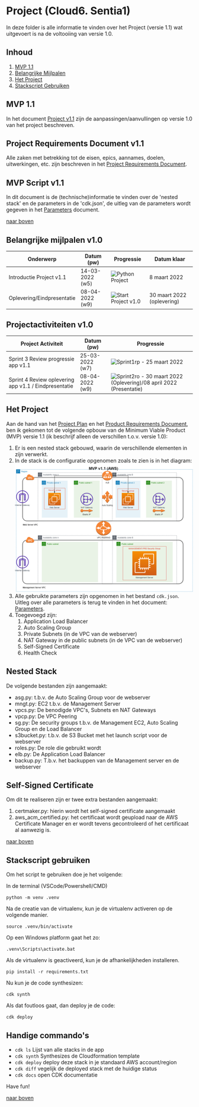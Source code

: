 # Project (Cloud6. Sentia1)
In deze folder is alle informatie te vinden over het Project (versie 1.1) wat uitgevoert is na de voltooiing van versie 1.0.  
## Inhoud  
1. [MVP 1.1](https://github.com/techgrounds/cloud-6-repo-henkvanderduim/tree/main/mvpscript#mvp-10)  
2. [Belangrijke Mijlpalen](https://github.com/techgrounds/cloud-6-repo-henkvanderduim/tree/main/mvpscript#belangrijke-mijlpalen)
3. [Het Project](https://github.com/techgrounds/cloud-6-repo-henkvanderduim/tree/main/mvpscript#het-project)
4. [Stackscript Gebruiken](https://github.com/techgrounds/cloud-6-repo-henkvanderduim/tree/main/mvpscript#stack-script-gebruiken)

## MVP 1.1
In het document [Project v1.1](https://docs.google.com/document/d/1CT8AtpS_o81EeGhCEzPSn8XVu-lkvngzHyz8zWnoGmE/edit) zijn de aanpassingen/aanvullingen op versie 1.0 van het project beschreven.

## Project Requirements Document v1.1
Alle zaken met betrekking tot de eisen, epics, aannames, doelen, uitwerkingen, etc. zijn beschreven in het [Project Requirements Document](../mvpfinal/Product_Requirements_Document_v_1_1.md).

## MVP Script v1.1
In dit document is de (technische)informatie te vinden over de 'nested stack' en de parameters in de 'cdk.json', de uitleg van de parameters wordt gegeven in het [Parameters](../mvpfinal/parameters_v_1_1.md) document.  

[naar boven](https://github.com/techgrounds/cloud-6-repo-henkvanderduim/tree/main/mvpscript#inhoud)  


## Belangrijke mijlpalen v1.0
| **Onderwerp**              | **Datum (pw)**  | **Progressie**                                                                               | **Datum klaar**            |
| -------------------------- | --------------- | -------------------------------------------------------------------------------------------- | -------------------------- |
| Introductie Project v1.1   | 14-03-2022 (w5) | ![Python Project](https://us-central1-progress-markdown.cloudfunctions.net/progress/100)     | 8 maart 2022               |
| Oplevering/Eindpresentatie | 08-04-2022 (w9) | ![Start Project v1.0](https://us-central1-progress-markdown.cloudfunctions.net/progress/100) | 30 maart 2022 (oplevering) |


## Projectactiviteiten v1.0
| **Project Activiteit**                                | **Datum (pw)**  | **Progressie**                                                                                                                              |
| ----------------------------------------------------- | --------------- | ------------------------------------------------------------------------------------------------------------------------------------------- |
| Sprint 3 Review progressie app v1.1                   | 25-03-2022 (w7) | ![Sprint1rp](https://us-central1-progress-markdown.cloudfunctions.net/progress/100) - 25 maart 2022                                         |
| Sprint 4 Review oplevering app v1.1 / Eindpresentatie | 08-04-2022 (w9) | ![Sprint2ro](https://us-central1-progress-markdown.cloudfunctions.net/progress/50) - 30 maart 2022 (Oplevering)/08 april 2022 (Presentatie) |

## Het Project
Aan de hand van het [Project Plan](https://docs.google.com/document/d/1CT8AtpS_o81EeGhCEzPSn8XVu-lkvngzHyz8zWnoGmE/edit) en het [Product Requirements Document](../mvpfinal/Product_Requirements_Document_v_1_1.md), ben ik gekomen tot de volgende opbouw van de Minimum Viable Product (MVP) versie 1.1 (ik beschrijf alleen de verschillen t.o.v. versie 1.0):  
1. Er is een nested stack gebouwd, waarin de verschillende elementen in zijn verwerkt.
2. In de stack is de configuratie opgenomen zoals te zien is in het diagram:  
![diagram](../00_includes/MVP%20v1.1%20(AWS).drawio.png)  
3. Alle gebruikte parameters zijn opgenomen in het bestand `cdk.json`. Uitleg over alle parameters is terug te vinden in het document: [Parameters](../mvpfinal/parameters_v_1_1.md).
4. Toegevoegd zijn:
   1. Application Load Balancer
   2. Auto Scaling Group
   3. Private Subnets (in de VPC van de webserver)
   4. NAT Gateway in de public subnets (in de VPC van de webserver)
   5. Self-Signed Certificate 
   6. Health Check

## Nested Stack
De volgende bestanden zijn aangemaakt:
- asg.py: t.b.v. de Auto Scaling Group voor de webserver
- mngt.py: EC2 t.b.v. de Management Server
- vpcs.py: De benodigde VPC's, Subnets en NAT Gateways
- vpcp.py: De VPC Peering
- sg.py: De security groups t.b.v. de Management EC2, Auto Scaling Group en de Load Balancer
- s3bucket.py: t.b.v. de S3 Bucket met het launch script voor de webserver
- roles.py: De role die gebruikt wordt
- elb.py: De Application Load Balancer
- backup.py: T.b.v. het backuppen van de Management server en de webserver

## Self-Signed Certificate
Om dit te realiseren zijn er twee extra bestanden aangemaakt:
1. certmaker.py: hierin wordt het self-signed certificate aangemaakt
2. aws_acm_certified.py: het certificaat wordt geupload naar de AWS Certificate Manager en er wordt tevens gecontroleerd of het certificaat al aanwezig is.

[naar boven](https://github.com/techgrounds/cloud-6-repo-henkvanderduim/tree/main/mvpscript#inhoud)  

## Stackscript gebruiken
Om het script te gebruiken doe je het volgende:  

In de terminal (VSCode/Powershell/CMD)
```
python -m venv .venv
```

Na de creatie van de virtualenv, kun je de virtualenv activeren op de volgende manier.

```
source .venv/bin/activate
```

Op een Windows platform gaat het zo:

```
.venv\Scripts\activate.bat
```

Als de virtualenv is geactiveerd, kun je de afhankelijkheden installeren.

```
pip install -r requirements.txt
```

Nu kun je de code synthesizen:

```
cdk synth
```

Als dat foutloos gaat, dan deploy je de code:

```
cdk deploy
```

## Handige commando's

 * `cdk ls`          Lijst van alle stacks in de app
 * `cdk synth`       Synthesizes de Cloudformation template
 * `cdk deploy`      deploy deze stack in je standaard AWS account/region
 * `cdk diff`        vegelijk de deployed stack met de huidige status
 * `cdk docs`        open CDK documentatie

Have fun!

[naar boven](https://github.com/techgrounds/cloud-6-repo-henkvanderduim/tree/main/mvpscript#inhoud)  